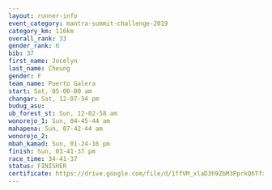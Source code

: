 ```yaml
---
layout: runner-info 
event_category: mantra-summit-challenge-2019 
category_km: 116km 
overall_rank: 33
gender_rank: 6
bib: 37
first_name: Jocelyn
last_name: Cheung
gender: F
team_name: Puerto Galera
start: Sat, 05-00-00 am
changar: Sat, 12-07-54 pm
budug_asu: 
ub_forest_st: Sun, 12-02-58 am
wonorejo_1: Sun, 04-45-44 am
mahapena: Sun, 07-42-44 am
wonorejo_2: 
mbah_kamad: Sun, 01-24-16 pm
finish: Sun, 03-41-37 pm
race_time: 34-41-37
status: FINISHER
certificate: https://drive.google.com/file/d/1ffVM_xlaD3h9ZbM3PprkQhTfx5a28QZa/view?usp=sharing
---
```


